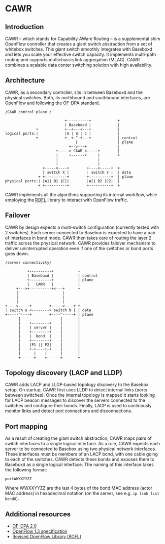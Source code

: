 # CAWR
## Introduction
CAWR – which stands for Capability AWare Routing – is a supplemental shim OpenFlow controller that creates a giant switch abstraction from a set of whitebox switches. This giant switch smoothly integrates with Baseboxd and lets you scale your effective switch capacity. It implements multi-path routing and supports multichassis link aggregation (MLAG). CAWR combines a scalable data center switching solution with high availability.

## Architecture
CAWR, as a secondary controller, sits in between Baseboxd and the physical switches. Both, its northbound and southbound interfaces, are [OpenFlow][of] and following the [OF-DPA][ofdpa] standard.

```text
/CAWR control plane /

                           +----------+            +
                           | Baseboxd |            |
              +            +--+---+---+            |
logical ports:|            |A | B | C |            |
              +            +--+-^-+---+            | control
                                |                  | plane
                             +--v---+              |
                       +-----> CAWR <-----+        |
                       |     +------+     |        +
                       |                  |
                       |                  |
                 +-----v----+        +----v-----+  +
                 | switch X |        | switch Y |  | data
               + +----------+        +----------+  | plane
physical ports:| |A1| B1 |C1|        |A2| B2 |C2|  |
               + +----------+        +----------+  +

```

CAWR implements all the algorithms supporting its internal workflow, while employing the [ROFL][rofl] library to interact with OpenFlow traffic.

## Failover
CAWR by design expects a multi-switch configuration (currently tested with 2 switches).
Each server connected to Basebox is expected to have a pair of interfaces in bond mode.
CAWR then takes care of routing the layer 2 traffic across the physical network.
CAWR provides failover mechanism to deliver uninterrupted operation even if one of the switches or bond ports goes down.

```text
/server connectivity/

          +----------+           +
          | Baseboxd |           | control
          +----------+           | plane
          |   CAWR   |           |
     +--->+----------+<---+      +
     |                    |
     |                    |
     |                    |
+----v-----+        +-----v----+ +
| switch a <--------> switch b | | data
+-----^----+        +----^-----+ | plane
      |                  |       |
      |    +--------+    |       |
      |    | server |    |       |
      |    +--------+    |       |
      |    |  bond  |    |       |
      |    +--------+    |       |
      |    |P1 || P2|    |       |
      |    +-+----+-+    |       |
      |      |    |      |       |
      +------+    +------+       +
```

## Topology discovery (LACP and LLDP)
CAWR adds LACP and LLDP-based topology discovery to the Basebox setup.
On startup, CAWR first uses LLDP to detect internal links (ports between switches).
Once the internal topology is mapped it starts looking for LACP beacon messages to discover the servers connected to the switches and configure their bonds. Finally, LACP is used to continously monitor links and detect port connections and disconnections.


## Port mapping
As a result of creating the giant switch abstraction, CAWR maps pairs of switch interfaces to a single logical interface.
As a rule, CAWR expects each server to be connected to Basebox using two physical network interfaces. These interfaces must be members of an LACP bond, with one cable going to each of the switches. CAWR detects these bonds and exposes them to Baseboxd as a single logical interface.
The naming of this interface takes the following format:

```text
portWWXXYYZZ
```

Where WWXXYYZZ are the last 4 bytes of the bond MAC address (actor MAC address) in hexadecimal notation (on the server, see e.g. `ip link list bond0`).

## Additional resources
* [OF-DPA 2.0][ofdpa]
* [OpenFlow 1.3 specification][of]
* [Revised OpenFlow Library (ROFL)][rofl]

[ofdpa]: https://github.com/Broadcom-Switch/of-dpa (OF-DPA Github link)
[rofl]: https://www.github.com/bisdn/rofl-common (ROFL Github Link)
[of]: https://www.opennetworking.org/images/stories/downloads/sdn-resources/onf-specifications/openflow/openflow-spec-v1.3.0.pdf (OpenFlow v1.3 specification pdf)
